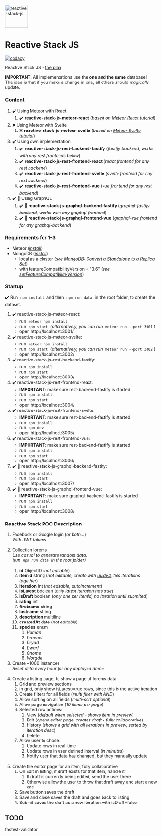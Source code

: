 <a href="https://reactive-stack-js.github.io/reactive-stack-js/">
  <img alt="reactive-stack-js" src="https://avatars0.githubusercontent.com/u/72337471?s=75" width="75">
</a>

# Reactive Stack JS
[![codacy](https://img.shields.io/codacy/grade/e0146e29a3134038b4dcf95db9eb5a38.svg)](https://app.codacy.com/gh/reactive-stack-js/reactive-stack-js/dashboard)

Reactive Stack JS - [the plan](https://docs.google.com/document/d/19zDe5Ee3U8-Q_3z7_SQ7xuOmcqVtCfU2Of8-Slk2nxQ)

__IMPORTANT__: All implementations use the __one and the same__ database!<br/>
The idea is that if you make a change in one, all others should _magically_ update.

### Content

1. :heavy_check_mark: Using Meteor with React
	1. :heavy_check_mark: __reactive-stack-js-meteor-react__ (_based on [Meteor React tutorial](https://www.meteor.com/tutorials/react/creating-an-app)_)
2. :x: Using Meteor with Svelte
	1. :x: __reactive-stack-js-meteor-svelte__ (_based on [Meteor Svelte tutorial](https://www.meteor.com/tutorials/svelte/creating-an-app)_)
3. :heavy_check_mark: Using own implementation
	1. :heavy_check_mark: __reactive-stack-js-rest-backend-fastify__ (_fastify backend, works with any rest frontends below_)
	2. :heavy_check_mark: __reactive-stack-js-rest-frontend-react__ (_react frontend for any rest backend_)
	3. :heavy_check_mark: __reactive-stack-js-rest-frontend-svelte__ (_svelte frontend for any rest backend_)
	3. :heavy_check_mark: __reactive-stack-js-rest-frontend-vue__ (_vue frontend for any rest backend_)
4. :heavy_check_mark: :construction: Using GraphQL
	1. :heavy_check_mark: :construction: __reactive-stack-js-graphql-backend-fastify__ (_graphql-fastify backend, works with any graphql-frontend_)
	2. :heavy_check_mark: :construction: __reactive-stack-js-graphql-frontend-vue__ (_graphql-vue frontend for any graphql-backend_)

### Requirements for 1-3

* Meteor (_[install](https://www.meteor.com/install)_)
* MongoDB (_[install](https://docs.mongodb.com/manual/installation/#mongodb-community-edition-installation-tutorials)_)
	* local as a cluster (_see [MongoDB: Convert a Standalone to a Replica Set](https://docs.mongodb.com/manual/tutorial/convert-standalone-to-replica-set/)_)
	* with featureCompatibilityVersion = "3.6" (_see [setFeatureCompatibilityVersion](https://docs.mongodb.com/manual/reference/command/setFeatureCompatibilityVersion/)_)

### Startup
:heavy_check_mark: Run &nbsp;`npm install`&nbsp; and then &nbsp;`npm run data`&nbsp; in the root folder, to create the dataset.

1. :heavy_check_mark: reactive-stack-js-meteor-react:
	* run &nbsp;`meteor npm install`&nbsp;
	* run &nbsp;`npm start`&nbsp;   (_alternatively, you can run_ &nbsp;`meteor run --port 3001`&nbsp;)
	* open http://localhost:3001/
2. :heavy_check_mark: reactive-stack-js-meteor-svelte:
	* run &nbsp;`meteor npm install`&nbsp;
	* run &nbsp;`npm start`&nbsp;   (_alternatively, you can run_ &nbsp;`meteor run --port 3002`&nbsp;)
	* open http://localhost:3002/
3. :heavy_check_mark: reactive-stack-js-rest-backend-fastify:
	* run &nbsp;`npm install`&nbsp;
	* run &nbsp;`npm start`&nbsp;
	* open http://localhost:3003/
4. :heavy_check_mark: reactive-stack-js-rest-frontend-react:
	* __IMPORTANT__: make sure rest-backend-fastify is started
	* run &nbsp;`npm install`&nbsp;
	* run &nbsp;`npm start`&nbsp;
	* open http://localhost:3004/
5. :heavy_check_mark: reactive-stack-js-rest-frontend-svelte:
	* __IMPORTANT__: make sure rest-backend-fastify is started
	* run &nbsp;`npm install`&nbsp;
	* run &nbsp;`npm dev`&nbsp;
	* open http://localhost:3005/
6. :heavy_check_mark: reactive-stack-js-rest-frontend-vue:
	* __IMPORTANT__: make sure rest-backend-fastify is started
	* run &nbsp;`npm install`&nbsp;
	* run &nbsp;`npm start`&nbsp;
	* open http://localhost:3006/
7. :heavy_check_mark: :construction: reactive-stack-js-graphql-backend-fastify:
	* run &nbsp;`npm install`&nbsp;
	* run &nbsp;`npm start`&nbsp;
	* open http://localhost:3007/
8. :heavy_check_mark: :construction: reactive-stack-js-graphql-frontend-vue:
	* __IMPORTANT__: make sure graphql-backend-fastify is started
	* run &nbsp;`npm install`&nbsp;
	* run &nbsp;`npm start`&nbsp;
	* open http://localhost:3008/

### Reactive Stack POC Description

1. Facebook or Google login (_or both…_)<br/>
_With JWT tokens._<br/>&nbsp;
2. Collection lorems<br/>
_Use [casual](https://www.npmjs.com/package/casual) to generate random data._<br/>
_(run &nbsp;`npm run data`&nbsp; in the root folder)_
<br/>&nbsp;
	1. __id__			ObjectID  	(_not editable_)
	2. __itemId__		string		(_not editable, create with [uuidv4](https://github.com/uuidjs/uuid), ties iterations together_)
	3. __iteration__	int			(_not editable, autoincrement_)
	4. __isLatest__		boolean		(_only latest iteration has true_)
	5. __isDraft__		boolean		(_only one per itemId, no iteration until submited_)
	6. __rating__		int
	7. __firstname__	string
	7. __lastname__		string
	8. __description__	multiline
	9. __createdAt__	date		 (_not editable_)
	10. __species__		enum
		1. _Human_
		2. _Draenei_
		3. _Dryad_
		4. _Dwarf_
		5. _Gnome_
		6. _Worgde_
3. Create ~1000 instances<br/>
_Reset data every hour for any deployed demo_<br/>&nbsp;
4. Create a listing page, to show a page of lorems data
	1. Grid and preview sections
	2. In grid, only show isLatest=true rows, since this is the active iteration
	3. Create filters for all fields	(_multi filter with AND_)
	4. Allow sorting on all fields		(_multi-sort optional_)
	5. Allow page navigation			(_10 items per page_)
	6. Selected row actions:
		1. View							(_default when selected - shows item in preview_)
		2. Edit							(_opens editor page, creates draft - fully collaborative_)
		3. History						(_shows a grid with all iterations in preview, sorted by iteration desc_)
		4. Delete
	7. Allow user to chose:
		1. Update rows in real-time
		2. Update rows in user defined interval (_in minutes_)
		3. Notify user that data has changed, but they manually update<br/>&nbsp;
5. Create the editor page for an item, fully collaborative
	1. On Edit in listing, if draft exists for that item, handle it
		1. If draft is currently being edited, send the user there
		2. Otherwise allow the user to throw that draft away and start a new one
	2. Save button saves the draft
	3. Save and close saves the draft and goes back to listing
	4. Submit saves the draft as a new iteration with isDraft=false

## TODO

fastest-validator
